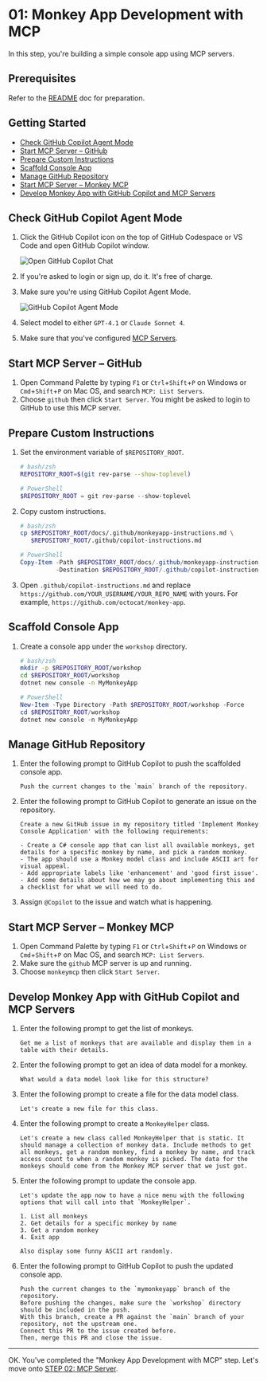 # 01: Monkey App Development with MCP

In this step, you're building a simple console app using MCP servers.

## Prerequisites

Refer to the [README](../README.md#prerequisites) doc for preparation.

## Getting Started

- [Check GitHub Copilot Agent Mode](#check-github-copilot-agent-mode)
- [Start MCP Server – GitHub](#start-mcp-server--github)
- [Prepare Custom Instructions](#prepare-custom-instructions)
- [Scaffold Console App](#scaffold-console-app)
- [Manage GitHub Repository](#manage-github-repository)
- [Start MCP Server – Monkey MCP](#start-mcp-server--monkey-mcp)
- [Develop Monkey App with GitHub Copilot and MCP Servers](#develop-monkey-app-with-github-copilot-and-mcp-servers)

## Check GitHub Copilot Agent Mode

1. Click the GitHub Copilot icon on the top of GitHub Codespace or VS Code and open GitHub Copilot window.

   ![Open GitHub Copilot Chat](./images/setup-01.png)

1. If you're asked to login or sign up, do it. It's free of charge.
1. Make sure you're using GitHub Copilot Agent Mode.

   ![GitHub Copilot Agent Mode](./images/setup-02.png)

1. Select model to either `GPT-4.1` or `Claude Sonnet 4`.
1. Make sure that you've configured [MCP Servers](./00-setup.md#set-up-mcp-servers).

## Start MCP Server &ndash; GitHub

1. Open Command Palette by typing `F1` or `Ctrl`+`Shift`+`P` on Windows or `Cmd`+`Shift`+`P` on Mac OS, and search `MCP: List Servers`.
1. Choose `github` then click `Start Server`. You might be asked to login to GitHub to use this MCP server.

## Prepare Custom Instructions

1. Set the environment variable of `$REPOSITORY_ROOT`.

   ```bash
   # bash/zsh
   REPOSITORY_ROOT=$(git rev-parse --show-toplevel)
   ```

   ```powershell
   # PowerShell
   $REPOSITORY_ROOT = git rev-parse --show-toplevel
   ```

1. Copy custom instructions.

    ```bash
    # bash/zsh
    cp $REPOSITORY_ROOT/docs/.github/monkeyapp-instructions.md \
       $REPOSITORY_ROOT/.github/copilot-instructions.md
    ```

    ```powershell
    # PowerShell
    Copy-Item -Path $REPOSITORY_ROOT/docs/.github/monkeyapp-instructions.md `
              -Destination $REPOSITORY_ROOT/.github/copilot-instructions.md -Force
    ```

1. Open `.github/copilot-instructions.md` and replace `https://github.com/YOUR_USERNAME/YOUR_REPO_NAME` with yours. For example, `https://github.com/octocat/monkey-app`.

## Scaffold Console App

1. Create a console app under the `workshop` directory.

    ```bash
    # bash/zsh
    mkdir -p $REPOSITORY_ROOT/workshop
    cd $REPOSITORY_ROOT/workshop
    dotnet new console -n MyMonkeyApp
    ```

    ```powershell
    # PowerShell
    New-Item -Type Directory -Path $REPOSITORY_ROOT/workshop -Force
    cd $REPOSITORY_ROOT/workshop
    dotnet new console -n MyMonkeyApp
    ```

## Manage GitHub Repository

1. Enter the following prompt to GitHub Copilot to push the scaffolded console app.

    ```text
    Push the current changes to the `main` branch of the repository.
    ```

1. Enter the following prompt to GitHub Copilot to generate an issue on the repository.

    ```text
    Create a new GitHub issue in my repository titled 'Implement Monkey Console Application' with the following requirements:
    
    - Create a C# console app that can list all available monkeys, get details for a specific monkey by name, and pick a random monkey.
    - The app should use a Monkey model class and include ASCII art for visual appeal.
    - Add appropriate labels like 'enhancement' and 'good first issue'.
    - Add some details about how we may go about implementing this and a checklist for what we will need to do.
    ```

1. Assign `@Copilot` to the issue and watch what is happening.

## Start MCP Server &ndash; Monkey MCP

1. Open Command Palette by typing `F1` or `Ctrl`+`Shift`+`P` on Windows or `Cmd`+`Shift`+`P` on Mac OS, and search `MCP: List Servers`.
1. Make sure the `github` MCP server is up and running.
1. Choose `monkeymcp` then click `Start Server`.

## Develop Monkey App with GitHub Copilot and MCP Servers

1. Enter the following prompt to get the list of monkeys.

    ```text
    Get me a list of monkeys that are available and display them in a table with their details.
    ```

1. Enter the following prompt to get an idea of data model for a monkey.

    ```text
    What would a data model look like for this structure?
    ```

1. Enter the following prompt to create a file for the data model class.

    ```text
    Let's create a new file for this class.
    ```

1. Enter the following prompt to create a `MonkeyHelper` class.

    ```text
    Let's create a new class called MonkeyHelper that is static. It should manage a collection of monkey data. Include methods to get all monkeys, get a random monkey, find a monkey by name, and track access count to when a random monkey is picked. The data for the monkeys should come from the Monkey MCP server that we just got.
    ```

1. Enter the following prompt to update the console app.

    ```text
    Let's update the app now to have a nice menu with the following options that will call into that `MonkeyHelper`.
    
    1. List all monkeys
    2. Get details for a specific monkey by name
    3. Get a random monkey
    4. Exit app

    Also display some funny ASCII art randomly.
    ```

1. Enter the following prompt to GitHub Copilot to push the updated console app.

    ```text
    Push the current changes to the `mymonkeyapp` branch of the repository.
    Before pushing the changes, make sure the `workshop` directory should be included in the push.
    With this branch, create a PR against the `main` branch of your repository, not the upstream one.
    Connect this PR to the issue created before.
    Then, merge this PR and close the issue.
    ```

---

OK. You've completed the "Monkey App Development with MCP" step. Let's move onto [STEP 02: MCP Server](./02-mcp-server.md).
